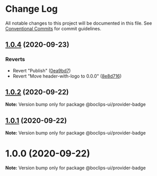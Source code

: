 # Change Log

All notable changes to this project will be documented in this file.
See [Conventional Commits](https://conventionalcommits.org) for commit guidelines.

## [1.0.4](https://github.com/boclips/boclips-ui/compare/@boclips-ui/provider-badge@1.0.2...@boclips-ui/provider-badge@1.0.4) (2020-09-23)


### Reverts

* Revert "Publish" ([0ea9bd7](https://github.com/boclips/boclips-ui/commit/0ea9bd78b4075a2a62cacb2192e3e38364727c21))
* Revert "Move header-with-logo to 0.0.0" ([8e8d716](https://github.com/boclips/boclips-ui/commit/8e8d716f05a7f3b9f5128f3278ce562bf5d54de7))





## [1.0.2](https://github.com/boclips/boclips-ui/compare/@boclips-ui/provider-badge@1.0.1...@boclips-ui/provider-badge@1.0.2) (2020-09-22)

**Note:** Version bump only for package @boclips-ui/provider-badge





## [1.0.1](https://github.com/boclips/boclips-ui/compare/@boclips-ui/provider-badge@1.0.0...@boclips-ui/provider-badge@1.0.1) (2020-09-22)

**Note:** Version bump only for package @boclips-ui/provider-badge





# 1.0.0 (2020-09-22)

**Note:** Version bump only for package @boclips-ui/provider-badge

